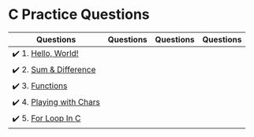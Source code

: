 # C Practice Questions

| Questions | Questions | Questions | Questions |
| ----- | ----- | ----- | ----- |
| :heavy_check_mark: 1. [Hello, World!](hello-world.c) |
| :heavy_check_mark: 2. [Sum & Difference](sum-and-difference.c) |
| :heavy_check_mark: 3. [Functions](functions.c) |
| :heavy_check_mark: 4. [Playing with Chars](playing-with-chars.c) |
| :heavy_check_mark: 5. [For Loop In C](for-loop-in-c.c) |
